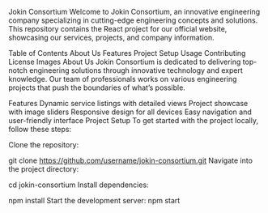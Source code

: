
Jokin Consortium
Welcome to Jokin Consortium, an innovative engineering company specializing in cutting-edge engineering concepts and solutions. This repository contains the React project for our official website, showcasing our services, projects, and company information.

Table of Contents
About Us
Features
Project Setup
Usage
Contributing
License
Images
About Us
Jokin Consortium is dedicated to delivering top-notch engineering solutions through innovative technology and expert knowledge. Our team of professionals works on various engineering projects that push the boundaries of what’s possible.

Features
Dynamic service listings with detailed views
Project showcase with image sliders
Responsive design for all devices
Easy navigation and user-friendly interface
Project Setup
To get started with the project locally, follow these steps:

Clone the repository:

git clone https://github.com/username/jokin-consortium.git
Navigate into the project directory:

cd jokin-consortium
Install dependencies:

npm install
Start the development server:
npm start